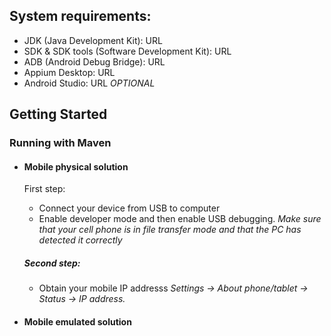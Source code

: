 ## System requirements:
- JDK (Java Development Kit): URL 
- SDK & SDK tools (Software Development Kit): URL
- ADB (Android Debug Bridge): URL
- Appium Desktop: URL
- Android Studio: URL _OPTIONAL_

## Getting Started

### Running with Maven

- #### Mobile physical solution
   First step:
    - Connect your device from USB to computer
    - Enable developer mode and then enable USB debugging.
      _Make sure that your cell phone is in file transfer mode and that the PC has detected it correctly_
  ##### Second step:
    - Obtain your mobile IP addresss
      _Settings -> About phone/tablet -> Status -> IP address._   
    


- #### Mobile emulated solution
